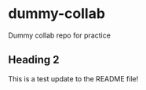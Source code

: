 # dummy-collab

Dummy collab repo for practice

## Heading 2

This is a test update to the README file!
